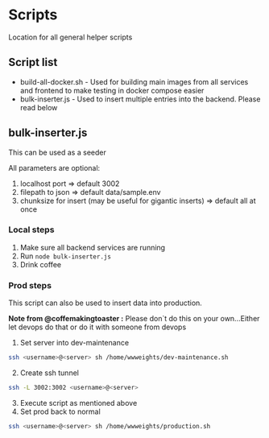 # Scripts

Location for all general helper scripts

## Script list

- build-all-docker.sh - Used for building main images from all services and frontend to make testing in docker compose easier
- bulk-inserter.js - Used to insert multiple entries into the backend. Please read below


## bulk-inserter.js

This can be used as a seeder

All parameters are optional:
1. localhost port => default 3002
2. filepath to json => default data/sample.env
3. chunksize for insert (may be useful for gigantic inserts) => default all at once

### Local steps

1. Make sure all backend services are running
2. Run `node bulk-inserter.js `
3. Drink coffee


### Prod steps

This script can also be used to insert data into production.

**Note from @coffemakingtoaster :** Please don`t do this on your own...Either let devops do that or do it with someone from devops

1. Set server into dev-maintenance

```sh
ssh <username>@<server> sh /home/wwweights/dev-maintenance.sh
```
2. Create ssh tunnel

```sh
ssh -L 3002:3002 <username>@<server> 
```
3. Execute script as mentioned above
4. Set prod back to normal

```sh
ssh <username>@<server> sh /home/wwweights/production.sh
```

